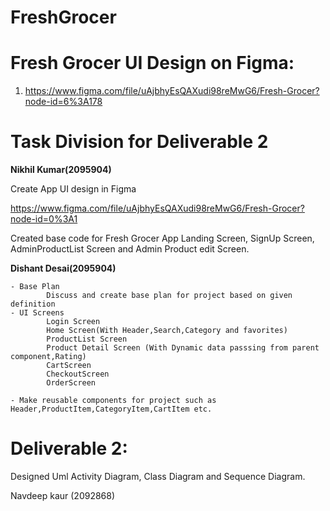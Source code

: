 # FreshGrocer

# Fresh Grocer UI Design on Figma:

1. https://www.figma.com/file/uAjbhyEsQAXudi98reMwG6/Fresh-Grocer?node-id=6%3A178

# Task Division for Deliverable 2

**Nikhil Kumar(2095904)**

Create App UI design in Figma

https://www.figma.com/file/uAjbhyEsQAXudi98reMwG6/Fresh-Grocer?node-id=0%3A1

Created base code for Fresh Grocer App Landing Screen, SignUp Screen, AdminProductList Screen and Admin Product edit Screen.

**Dishant Desai(2095904)**

    - Base Plan
            Discuss and create base plan for project based on given definition
    - UI Screens
            Login Screen
            Home Screen(With Header,Search,Category and favorites)
            ProductList Screen 
            Product Detail Screen (With Dynamic data passsing from parent component,Rating)
            CartScreen
            CheckoutScreen
            OrderScreen
            
    - Make reusable components for project such as Header,ProductItem,CategoryItem,CartItem etc.
  

# Deliverable 2:
Designed Uml Activity Diagram, Class Diagram and Sequence Diagram.

Navdeep kaur (2092868)
